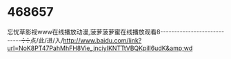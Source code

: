 # 468657
忘忧草影视www在线播放动漫,菠萝菠萝蜜在线播放观看8----------------------------➗➗点/此/进/入/http://www.baidu.com/link?url=NoK8PT47PahMhFH8Vie_jnciyIKNTTtVBQKpill6udK&amp;wd
